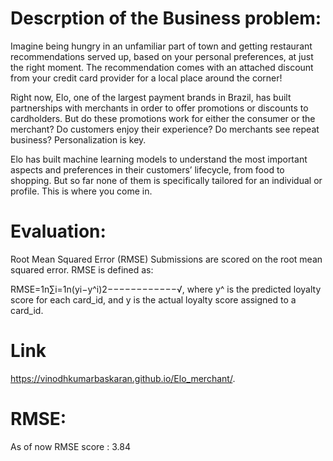 # Descrption of the Business problem:
Imagine being hungry in an unfamiliar part of town and getting restaurant recommendations served up, based on your personal preferences, at just the right moment. The recommendation comes with an attached discount from your credit card provider for a local place around the corner!

Right now, Elo, one of the largest payment brands in Brazil, has built partnerships with merchants in order to offer promotions or discounts to cardholders. But do these promotions work for either the consumer or the merchant? Do customers enjoy their experience? Do merchants see repeat business? Personalization is key.

Elo has built machine learning models to understand the most important aspects and preferences in their customers’ lifecycle, from food to shopping. But so far none of them is specifically tailored for an individual or profile. This is where you come in.

# Evaluation:
Root Mean Squared Error (RMSE)
Submissions are scored on the root mean squared error. RMSE is defined as:

RMSE=1n∑i=1n(yi−y^i)2−−−−−−−−−−−−√,
where y^ is the predicted loyalty score for each card_id, and y is the actual loyalty score assigned to a card_id.

# Link 
https://vinodhkumarbaskaran.github.io/Elo_merchant/.

# RMSE:
As of now RMSE score : 3.84
